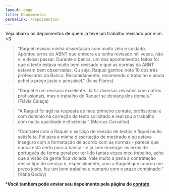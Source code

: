 ```yaml
---
layout: page
title: Depoimentos
permalink: /depoimentos/
---
```


Veja abaixo os depoimentos de quem já teve um trabalho revisado por mim. <3


> "Raquel revisou minha dissertação com muito zelo e cuidado. Apontou erros de ABNT que embora eu tenha revisado mil vezes, não vi e deixei passar. Durante a banca, um dos apontamentos feitos foi que o texto estava muito bem revisado e que as normas da ABNT estavam bem observadas. Ou seja, Raquel ganhou nota 10 dos três professores da Banca. Resumidamente, recomendo o trabalho e ainda achei o preço justo e acessível." (Ívina Flores)


> "Raquel é um revisora excelente. Já fiz diversas revisões com outros profissionais, mas o trabalho de Raquel se destaca dos demais." (Flávia Calaça)


> "A Raquel foi ágil na resposta ao meu primeiro contato, profissional e com domínio na correção do texto solicitado e realizou o trabalho com muita qualidade e eficiência." (Marcus Carvalho)

> "Contratei com a Raquel o serviço de revisão de textos e fiquei muito satisfeita. Foi para a minha dissertação de mestrado e eu estava insegura com a formatação de acordo com as normas - parece que nunca está certo para a banca - e já sem enxergar os erros de português de forma geral por ter lido tantas vezes meu trabalho, acho que a visão da gente fica viciada. Vale muito a pena a contratação desse tipo de serviço e, especialmente, com a Raquel que cobrou um preço justo, fez um bom trabalho e cumpriu com o prazo combinado." (Kátia Godoy)


***Você também pode enviar seu depoimento pela página de [contato](/contato/).**
